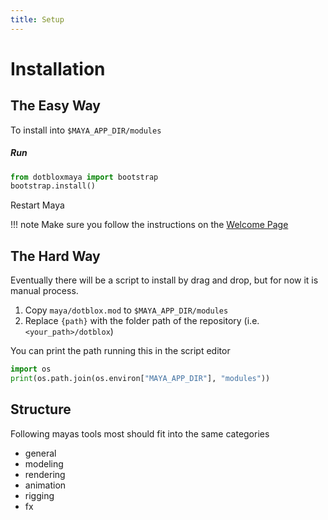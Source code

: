 ```yaml
---
title: Setup
---
```


# Installation

## The Easy Way
To install into `$MAYA_APP_DIR/modules`

##### Run 
```python
from dotbloxmaya import bootstrap
bootstrap.install()
```

Restart Maya

!!! note
Make sure you follow the instructions on the [Welcome Page](../index.md#installation)

## The Hard Way

Eventually there will be a script to install by drag and drop, but for now it is 
manual process.
  
1. Copy `maya/dotblox.mod` to `$MAYA_APP_DIR/modules`
2. Replace `{path}` with the folder path of the repository  (i.e. `<your_path>/dotblox`) 
 
You can print the path running this in the script editor
```python
import os
print(os.path.join(os.environ["MAYA_APP_DIR"], "modules"))
```

## Structure
Following mayas tools most should fit into the same categories  

- general
- modeling
- rendering
- animation
- rigging
- fx

